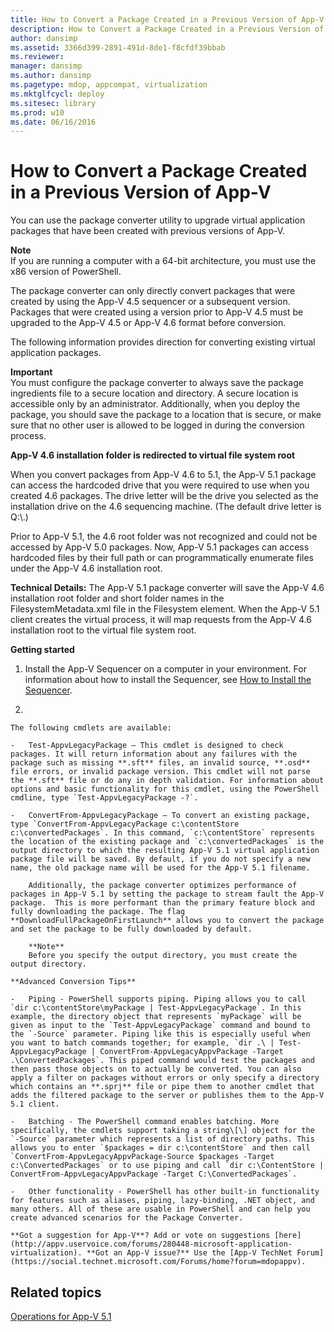 ```yaml
---
title: How to Convert a Package Created in a Previous Version of App-V
description: How to Convert a Package Created in a Previous Version of App-V
author: dansimp
ms.assetid: 3366d399-2891-491d-8de1-f8cfdf39bbab
ms.reviewer: 
manager: dansimp
ms.author: dansimp
ms.pagetype: mdop, appcompat, virtualization
ms.mktglfcycl: deploy
ms.sitesec: library
ms.prod: w10
ms.date: 06/16/2016
---
```



# How to Convert a Package Created in a Previous Version of App-V


You can use the package converter utility to upgrade virtual application packages that have been created with previous versions of App-V.

**Note**  
If you are running a computer with a 64-bit architecture, you must use the x86 version of PowerShell.



The package converter can only directly convert packages that were created by using the App-V 4.5 sequencer or a subsequent version. Packages that were created using a version prior to App-V 4.5 must be upgraded to the App-V 4.5 or App-V 4.6 format before conversion.

The following information provides direction for converting existing virtual application packages.

**Important**  
You must configure the package converter to always save the package ingredients file to a secure location and directory. A secure location is accessible only by an administrator. Additionally, when you deploy the package, you should save the package to a location that is secure, or make sure that no other user is allowed to be logged in during the conversion process.



**App-V 4.6 installation folder is redirected to virtual file system root**

When you convert packages from App-V 4.6 to 5.1, the App-V 5.1 package can access the hardcoded drive that you were required to use when you created 4.6 packages. The drive letter will be the drive you selected as the installation drive on the 4.6 sequencing machine. (The default drive letter is Q:\\.)

Prior to App-V 5.1, the 4.6 root folder was not recognized and could not be accessed by App-V 5.0 packages. Now, App-V 5.1 packages can access hardcoded files by their full path or can programmatically enumerate files under the App-V 4.6 installation root.

**Technical Details:** The App-V 5.1 package converter will save the App-V 4.6 installation root folder and short folder names in the FilesystemMetadata.xml file in the Filesystem element. When the App-V 5.1 client creates the virtual process, it will map requests from the App-V 4.6 installation root to the virtual file system root.

**Getting started**

1.  Install the App-V Sequencer on a computer in your environment. For information about how to install the Sequencer, see [How to Install the Sequencer](how-to-install-the-sequencer-51beta-gb18030.md).

2.  

    The following cmdlets are available:

    -   Test-AppvLegacyPackage – This cmdlet is designed to check packages. It will return information about any failures with the package such as missing **.sft** files, an invalid source, **.osd** file errors, or invalid package version. This cmdlet will not parse the **.sft** file or do any in depth validation. For information about options and basic functionality for this cmdlet, using the PowerShell cmdline, type `Test-AppvLegacyPackage -?`.

    -   ConvertFrom-AppvLegacyPackage – To convert an existing package, type `ConvertFrom-AppvLegacyPackage c:\contentStore c:\convertedPackages`. In this command, `c:\contentStore` represents the location of the existing package and `c:\convertedPackages` is the output directory to which the resulting App-V 5.1 virtual application package file will be saved. By default, if you do not specify a new name, the old package name will be used for the App-V 5.1 filename.

        Additionally, the package converter optimizes performance of packages in App-V 5.1 by setting the package to stream fault the App-V package.  This is more performant than the primary feature block and fully downloading the package. The flag **DownloadFullPackageOnFirstLaunch** allows you to convert the package and set the package to be fully downloaded by default.

        **Note**  
        Before you specify the output directory, you must create the output directory.



~~~
**Advanced Conversion Tips**

-   Piping - PowerShell supports piping. Piping allows you to call `dir c:\contentStore\myPackage | Test-AppvLegacyPackage`. In this example, the directory object that represents `myPackage` will be given as input to the `Test-AppvLegacyPackage` command and bound to the `-Source` parameter. Piping like this is especially useful when you want to batch commands together; for example, `dir .\ | Test-AppvLegacyPackage | ConvertFrom-AppvLegacyAppvPackage -Target .\ConvertedPackages`. This piped command would test the packages and then pass those objects on to actually be converted. You can also apply a filter on packages without errors or only specify a directory which contains an **.sprj** file or pipe them to another cmdlet that adds the filtered package to the server or publishes them to the App-V 5.1 client.

-   Batching - The PowerShell command enables batching. More specifically, the cmdlets support taking a string\[\] object for the `-Source` parameter which represents a list of directory paths. This allows you to enter `$packages = dir c:\contentStore` and then call `ConvertFrom-AppvLegacyAppvPackage-Source $packages -Target c:\ConvertedPackages` or to use piping and call `dir c:\ContentStore | ConvertFrom-AppvLegacyAppvPackage -Target C:\ConvertedPackages`.

-   Other functionality - PowerShell has other built-in functionality for features such as aliases, piping, lazy-binding, .NET object, and many others. All of these are usable in PowerShell and can help you create advanced scenarios for the Package Converter.

**Got a suggestion for App-V**? Add or vote on suggestions [here](http://appv.uservoice.com/forums/280448-microsoft-application-virtualization). **Got an App-V issue?** Use the [App-V TechNet Forum](https://social.technet.microsoft.com/Forums/home?forum=mdopappv).
~~~

## Related topics


[Operations for App-V 5.1](operations-for-app-v-51.md)









